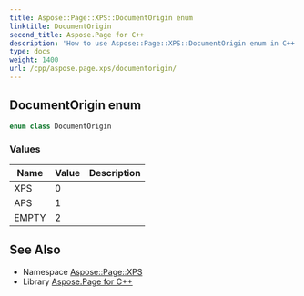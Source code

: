 ```yaml
---
title: Aspose::Page::XPS::DocumentOrigin enum
linktitle: DocumentOrigin
second_title: Aspose.Page for C++
description: 'How to use Aspose::Page::XPS::DocumentOrigin enum in C++.'
type: docs
weight: 1400
url: /cpp/aspose.page.xps/documentorigin/
---
```

## DocumentOrigin enum




```cpp
enum class DocumentOrigin
```

### Values

| Name | Value | Description |
| --- | --- | --- |
| XPS | 0 |  |
| APS | 1 |  |
| EMPTY | 2 |  |

## See Also

* Namespace [Aspose::Page::XPS](../)
* Library [Aspose.Page for C++](../../)
